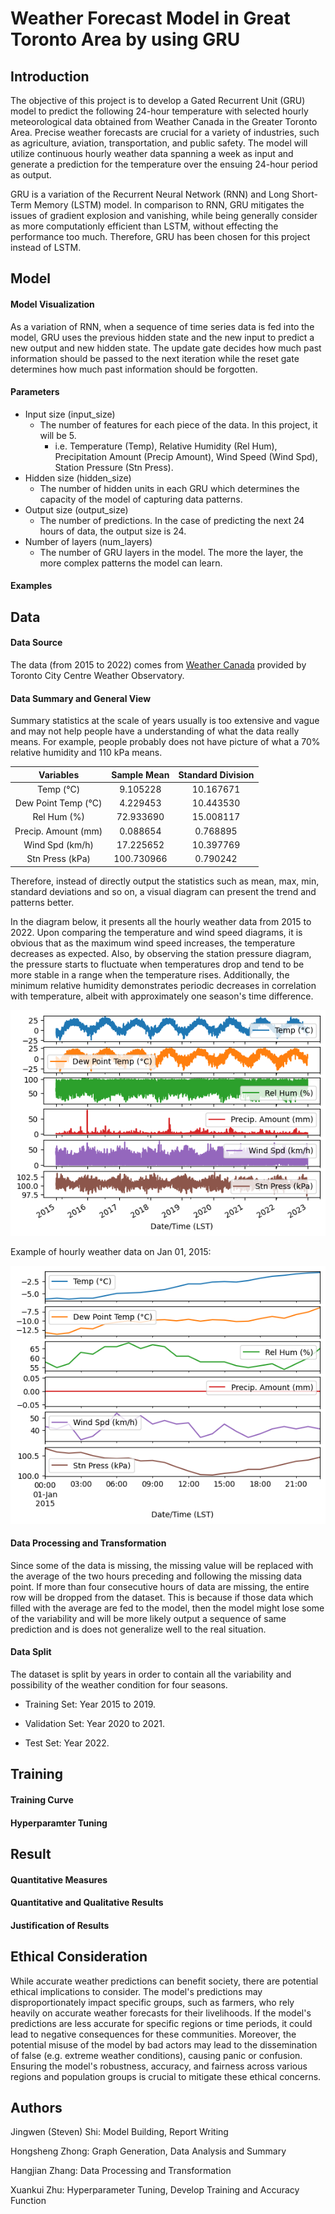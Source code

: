 # Weather Forecast Model in Great Toronto Area by using GRU

## Introduction

The objective of this project is to develop a Gated Recurrent Unit (GRU) model to predict the following 24-hour temperature with selected hourly meteorological data obtained from Weather Canada in the Greater Toronto Area. Precise weather forecasts are crucial for a variety of industries, such as agriculture, aviation, transportation, and public safety. The model will utilize continuous hourly weather data spanning a week as input and generate a prediction for the temperature over the ensuing 24-hour period as output.

GRU is a variation of the Recurrent Neural Network (RNN) and Long Short-Term Memory (LSTM) model. In comparison to RNN, GRU mitigates the issues of gradient explosion and vanishing, while being generally consider as more computationly efficient than LSTM, without effecting the performance too much. Therefore, GRU has been chosen for this project instead of LSTM.



## Model

#### Model Visualization

As a variation of RNN, when a sequence of time series data is fed into the model, GRU uses the previous hidden state and the new input to predict a new output and new hidden state. The update gate decides how much past information should be passed to the next iteration while the reset gate determines how much past information should be forgotten. 

#### Parameters

-   Input size (input_size)
    -   The number of features for each piece of the data. In this project, it will be 5.
        -   i.e. Temperature (Temp), Relative Humidity (Rel Hum), Precipitation Amount (Precip Amount), Wind Speed (Wind Spd), Station Pressure (Stn Press).
-   Hidden size (hidden_size)
    -   The number of hidden units in each GRU which determines the capacity of the model of capturing data patterns.
-   Output size (output_size)
    -   The number of predictions. In the case of predicting the next 24 hours of data, the output size is 24.
-   Number of layers (num_layers)
    -   The number of GRU layers in the model. The more the layer, the more complex patterns the model can learn.

#### Examples



## Data

#### Data Source

The data (from 2015 to 2022) comes from [Weather Canada](https://climate.weather.gc.ca/climate_data/hourly_data_e.html?hlyRange=2009-12-10%7C2023-04-02&dlyRange=2010-02-02%7C2023-04-02&mlyRange=%7C&StationID=48549&Prov=ON&urlExtension=_e.html&searchType=stnName&optLimit=yearRange&StartYear=2015&EndYear=2022&selRowPerPage=25&Line=0&searchMethod=contains&Month=4&Day=2&txtStationName=Toronto+City+Centre&timeframe=1&Year=2023) provided by Toronto City Centre Weather Observatory.

#### Data Summary and General View

Summary statistics at the scale of years usually is too extensive and vague and may not help people have a understanding of what the data really means. For example, people probably does not have picture of what a 70% relative humidity and 110 kPa means.

|      Variables      | Sample Mean | Standard Division |
| :-----------------: | :---------: | :---------------: |
|      Temp (°C)      |  9.105228   |     10.167671     |
| Dew Point Temp (°C) |  4.229453   |     10.443530     |
|     Rel Hum (%)     |  72.933690  |     15.008117     |
| Precip. Amount (mm) |  0.088654   |     0.768895      |
|   Wind Spd (km/h)   |  17.225652  |     10.397769     |
|   Stn Press (kPa)   | 100.730966  |     0.790242      |

Therefore, instead of directly output the statistics such as mean, max, min, standard deviations and so on, a visual diagram can present the trend and patterns better.

In the diagram below, it presents all the hourly weather data from 2015 to 2022. Upon comparing the temperature and wind speed diagrams, it is obvious that as the maximum wind speed increases, the temperature decreases as expected. Also, by observing the station pressure diagram, the pressure starts to fluctuate when temperatures drop and tend to be more stable in a range when the temperature rises. Additionally, the minimum relative humidity demonstrates periodic decreases in correlation with temperature, albeit with approximately one season's time difference.

![plot](https://github.com/jingwenshi-dev/CSC413-Deep-Learning/blob/main/2015-2022%20GTA%20Weather%20Data%20Plot.png?raw=true)

Example of hourly weather data on Jan 01, 2015:

![plot](https://github.com/jingwenshi-dev/CSC413-Deep-Learning/blob/main/01-01-2015%20GTA%20Weather%20Data%20Plot.png?raw=true)

#### Data Processing and Transformation

Since some of the data is missing, the missing value will be replaced with the average of the two hours preceding and following the missing data point. If more than four consecutive hours of data are missing, the entire row will be dropped from the dataset. This is because if those data which filled with the average are fed to the model, then the model might lose some of the variability and will be more likely output a sequence of same prediction and is does not generalize well to the real situation.

#### Data Split

The dataset is split by years in order to contain all the variability and possibility of the weather condition for four seasons.

- Training Set: Year 2015 to 2019. 

- Validation Set: Year 2020 to 2021.

- Test Set: Year 2022.

  

## Training

#### Training Curve



#### Hyperparamter Tuning



## Result

#### Quantitative Measures



#### Quantitative and Qualitative Results



#### Justification of Results



## Ethical Consideration

While accurate weather predictions can benefit society, there are potential ethical implications to consider. The model's predictions may disproportionately impact specific groups, such as farmers, who rely heavily on accurate weather forecasts for their livelihoods. If the model's predictions are less accurate for specific regions or time periods, it could lead to negative consequences for these communities. Moreover, the potential misuse of the model by bad actors may lead to the dissemination of false (e.g. extreme weather conditions), causing panic or confusion. Ensuring the model's robustness, accuracy, and fairness across various regions and population groups is crucial to mitigate these ethical concerns.



## Authors

Jingwen (Steven) Shi: Model Building, Report Writing

Hongsheng Zhong: Graph Generation, Data Analysis and Summary

Hangjian Zhang: Data Processing and Transformation

Xuankui Zhu: Hyperparameter Tuning, Develop Training and Accuracy Function
